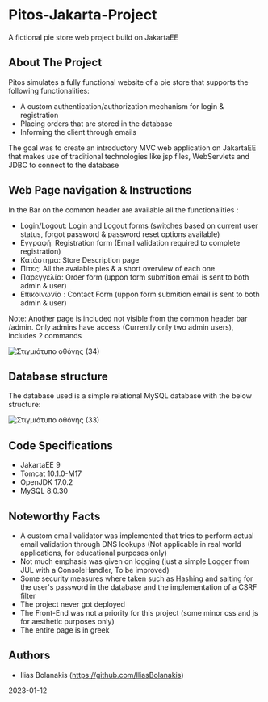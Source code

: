 # Pitos-Jakarta-Project
A fictional pie store web project build on JakartaEE

## About The Project
Pitos simulates a fully functional website of a pie store that supports the following functionalities:

* A custom authentication/authorization mechanism for login & registration
* Placing orders that are stored in the database
* Informing the client through emails

The goal was to create an introductory MVC web application on JakartaEE that makes use of 
traditional technologies like jsp files, WebServlets and JDBC to connect to the database

## Web Page navigation & Instructions
In the Bar on the common  header are available all the functionalities :

* Login/Logout: Login and Logout forms (switches based on current user status, forgot password & password reset options available)
* Εγγραφή: Registration form (Email validation required to complete registration)
* Κατάστημα: Store Description page
* Πίτες: All the avaiable pies & a short overview of each one
* Παρεγγελία: Order form (uppon form submition email is sent to both admin & user)
* Επικοινωνία : Contact Form (uppon form submition email is sent to both admin & user)

Note: Another page is included not visible from the common header bar /admin. Only admins have access (Currently only two admin users), includes 2 commands

![Στιγμιότυπο οθόνης (34)](https://user-images.githubusercontent.com/104007209/212487350-9f6588de-d576-4c80-8b76-f781ac614184.png)

## Database structure

The database used is a simple relational MySQL database with the below structure:

![Στιγμιότυπο οθόνης (33)](https://user-images.githubusercontent.com/104007209/212188642-f94287f6-6af9-4845-a1d2-0a7b68ee5049.png)

## Code Specifications

* JakartaEE 9
* Tomcat 10.1.0-M17
* OpenJDK 17.0.2
* MySQL 8.0.30

## Noteworthy Facts

* A custom email validator was implemented that tries to perform actual email validation through DNS lookups (Not applicable in real world applications, for educational purposes only)
* Not much emphasis was given on logging (just a simple Logger from JUL with a ConsoleHandler, To be improved) 
* Some security measures where taken such as Hashing and salting for the user's password in the database and the implementation of a CSRF filter
* The project never got deployed
* The Front-End was not a priority for this project (some minor css and js for aesthetic purposes only)
* The entire page is in greek

## Authors

* Ilias Bolanakis (https://github.com/IliasBolanakis)

2023-01-12
